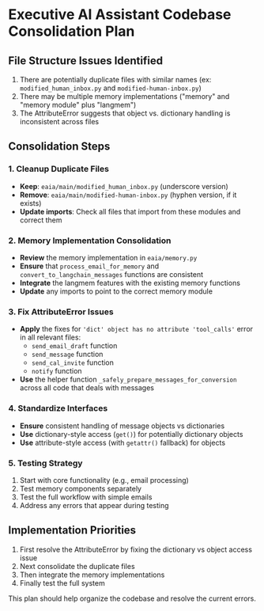 # Executive AI Assistant Codebase Consolidation Plan

## File Structure Issues Identified

1. There are potentially duplicate files with similar names (ex: `modified_human_inbox.py` and `modified-human-inbox.py`)
2. There may be multiple memory implementations ("memory" and "memory module" plus "langmem")
3. The AttributeError suggests that object vs. dictionary handling is inconsistent across files

## Consolidation Steps

### 1. Cleanup Duplicate Files

- **Keep**: `eaia/main/modified_human_inbox.py` (underscore version)
- **Remove**: `eaia/main/modified-human-inbox.py` (hyphen version, if it exists)
- **Update imports**: Check all files that import from these modules and correct them

### 2. Memory Implementation Consolidation

- **Review** the memory implementation in `eaia/memory.py`
- **Ensure** that `process_email_for_memory` and `convert_to_langchain_messages` functions are consistent
- **Integrate** the langmem features with the existing memory functions
- **Update** any imports to point to the correct memory module

### 3. Fix AttributeError Issues

- **Apply** the fixes for `'dict' object has no attribute 'tool_calls'` error in all relevant files:
  - `send_email_draft` function
  - `send_message` function
  - `send_cal_invite` function
  - `notify` function
- **Use** the helper function `_safely_prepare_messages_for_conversion` across all code that deals with messages

### 4. Standardize Interfaces

- **Ensure** consistent handling of message objects vs dictionaries
- **Use** dictionary-style access (`get()`) for potentially dictionary objects
- **Use** attribute-style access (with `getattr()` fallback) for objects

### 5. Testing Strategy

1. Start with core functionality (e.g., email processing)
2. Test memory components separately
3. Test the full workflow with simple emails
4. Address any errors that appear during testing

## Implementation Priorities

1. First resolve the AttributeError by fixing the dictionary vs object access issue
2. Next consolidate the duplicate files
3. Then integrate the memory implementations
4. Finally test the full system

This plan should help organize the codebase and resolve the current errors. 